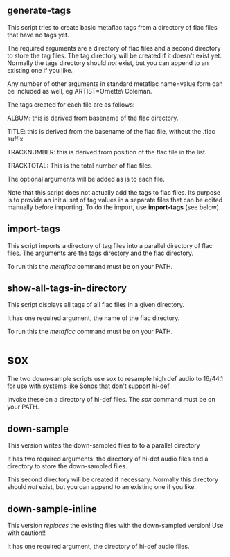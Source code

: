 <h2>generate-tags</h2> 
This script tries to create basic metaflac tags from a directory of flac files that have no tags yet.

The required arguments are a directory of flac files and a second directory to store the tag files. The tag directory will be created if it doesn't exist yet.
Normally the tags directory should *not* exist, but you can append to an existing one if you like.

Any number of other arguments in standard metaflac name=value form can be included as well, eg  ARTIST=Ornette\ Coleman.

The tags created for each file are as follows:

ALBUM: this is derived from basename of the flac directory.

TITLE: this is derived from the basename of the flac file, without the .flac suffix.

TRACKNUMBER: this is derived from position of the flac file in the list.

TRACKTOTAL: This is the total number of flac files.

The optional arguments will be added as is to each file.

Note that this script does not actually add the tags to flac files.  Its purpose is to provide an initial set of tag values in a separate files that can be edited manually before importing. To do the import, use **import-tags** (see below).

<h2>import-tags</h2>
This  script imports a directory of tag files into a parallel directory of flac files.
The arguments are the tags directory and the flac directory.

To run this the *metaflac* command must be on your PATH.

<h2>show-all-tags-in-directory</h2>
This script displays all tags of all flac files in a given directory.

It has one required argument, the name of the flac directory.

To run this the *metaflac* command must be on your PATH.

<h1>sox</h1>
The two down-sample scripts use sox to resample high def audio  to 16/44.1 for use with systems like Sonos that don't support hi-def.

Invoke these on a directory of hi-def files.  The *sox* command must be on your PATH.

<h2>down-sample</h2>

This version writes the down-sampled files to to a parallel directory 

It has two required arguments: the directory of hi-def audio files and a directory to store the down-sampled files.

This second directory will be created if necessary. Normally this directory should *not* exist, but you can append to an existing one if you like.

<h2>down-sample-inline</h2> 
This version <em>replaces</em> the existing files with the down-sampled version!  Use with caution!!

It has one required argument, the directory of hi-def audio files.










